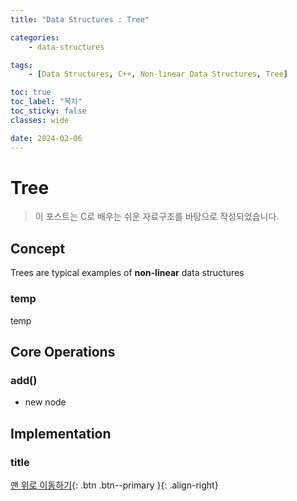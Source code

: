 ```yaml
---
title: "Data Structures : Tree"

categories:
    - data-structures

tags:
    - [Data Structures, C++, Non-linear Data Structures, Tree]

toc: true
toc_label: "목차"
toc_sticky: false
classes: wide

date: 2024-02-06
---
```


# Tree

> 이 포스트는 C로 배우는 쉬운 자료구조를 바탕으로 작성되었습니다.

## Concept
Trees are typical examples of **non-linear** data structures

### temp
temp


## Core Operations

### add()
- new node


## Implementation

### title


[맨 위로 이동하기](#){: .btn .btn--primary }{: .align-right}